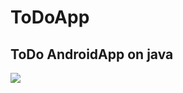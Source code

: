 # ToDoApp

ToDo AndroidApp on java
---
![](https://img.shields.io/tokei/lines/github/cppshizoidS/ToDoApp)
